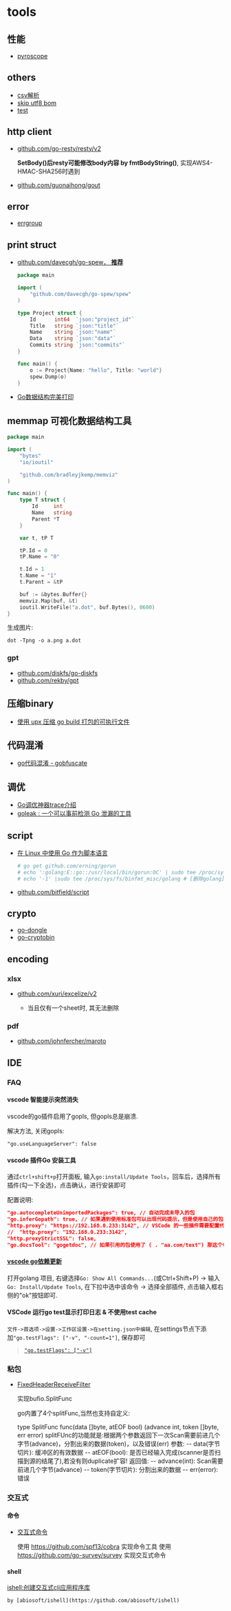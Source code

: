 # tools
## 性能
- [pyroscope](https://colobu.com/2022/01/27/pyroscope-a-continuous-profiling-platform/)

## others
- [csv解析](https://github.com/gocarina/gocsv)
- [skip utf8 bom](https://github.com/dimchansky/utfbom)
- [test](https://github.com/stretchr/testify)

## http client
- [github.com/go-resty/resty/v2](https://github.com/go-resty/resty)

	**SetBody()后resty可能修改body内容 by fmtBodyString()**, 实现AWS4-HMAC-SHA256时遇到
- [github.com/guonaihong/gout](https://github.com/guonaihong/gout)

## error
- [errgroup]()

## print struct
- [github.com/davecgh/go-spew， **推荐**](github.com/davecgh/go-spew)

	```go
	package main

	import (
	    "github.com/davecgh/go-spew/spew"
	)

	type Project struct {
	    Id      int64  `json:"project_id"`
	    Title   string `json:"title"`
	    Name    string `json:"name"`
	    Data    string `json:"data"`
	    Commits string `json:"commits"`
	}

	func main() {
	    o := Project{Name: "hello", Title: "world"}
	    spew.Dump(o)
	}
	```
- [Go数据结构完美打印](https://github.com/shivamMg/ppds)

## memmap 可视化数据结构工具
```go
package main

import (
	"bytes"
	"io/ioutil"

	"github.com/bradleyjkemp/memviz"
)

func main() {
	type T struct {
		Id     int
		Name   string
		Parent *T
	}

	var t, tP T

	tP.Id = 0
	tP.Name = "0"

	t.Id = 1
	t.Name = "1"
	t.Parent = &tP

	buf := &bytes.Buffer{}
	memviz.Map(buf, &t)
	ioutil.WriteFile("a.dot", buf.Bytes(), 0600)
}
```

生成图片:
```
dot -Tpng -o a.png a.dot
```

### gpt
- [github.com/diskfs/go-diskfs](https://github.com/diskfs/go-diskfs)
- [github.com/rekby/gpt](https://github.com/rekby/gpt)

## 压缩binary
- [使用 upx 压缩 go build 打包的可执行文件](https://abelsu7.top/2019/10/24/go-build-compress-using-upx/)

## 代码混淆
- [go代码混淆 - gobfuscate](https://www.bcskill.com/index.php/archives/1000.html)

## 调优
- [Go调优神器trace介绍](https://studygolang.com/articles/9693)
- [goleak : 一个可以事前检测 Go 泄漏的工具](https://mp.weixin.qq.com/s?__biz=MzUzNTY5MzU2MA==&mid=2247494572&idx=1&sn=f6281cd182e7bfb7f20cd3641cb93306)

## script
- [在 Linux 中使用 Go 作为脚本语言](https://studygolang.com/articles/12461)

    ```bash
    # go get github.com/erning/gorun
    # echo ':golang:E::go::/usr/local/bin/gorun:OC' | sudo tee /proc/sys/fs/binfmt_misc/register
    # echo '-1' |sudo tee /proc/sys/fs/binfmt_misc/golang # [删除golang](https://android.googlesource.com/kernel/x86_64/+/android-5.0.0_r0.12/Documentation/binfmt_misc.txt)
    ```
- [github.com/bitfield/script](https://github.com/bitfield/script)

## crypto
- [go-dongle](github.com/golang-module/dongle)
- [go-cryptobin](https://github.com/deatil/go-cryptobin)

## encoding
### xlsx
- [github.com/xuri/excelize/v2](https://github.com/qax-os/excelize)

	- 当且仅有一个sheet时, 其无法删除
### pdf
- [github.com/johnfercher/maroto](https://github.com/johnfercher/maroto)

## IDE
### FAQ
#### vscode 智能提示突然消失
vscode的go插件启用了gopls, 但gopls总是崩溃.

解决方法, 关闭gopls:
```
"go.useLanguageServer": false
```

#### vscode 插件Go 安装工具
通过`ctrl+shift+p`打开面板, 输入`go:install/Update Tools`，回车后，选择所有插件(勾一下全选)，点击确认，进行安装即可

配置说明:
```json
"go.autocompleteUnimportedPackages": true, // 自动完成未导入的包
"go.inferGopath": true, // 如果遇到使用标准包可以出现代码提示，但是使用自己的包或者第三方库无法出现代码提示，可以查看一下该配置项
"http.proxy": "https://192.168.0.233:3142", // VSCode 的一些插件需要配置代理，才能够正常安装
//  "http.proxy": "192.168.0.233:3142",
"http.proxyStrictSSL": false,
"go.docsTool": "gogetdoc", // 如果引用的包使用了 ( . "aa.com/text") 那这个text包下的函数也无法跳转进去, 可将 "go.docsTool" 改为 gogetdoc，默认是 godoc
```

#### [vscode go依赖更新](https://github.com/golang/vscode-go/blob/master/docs/commands.md#go-installupdate-tools)
打开golang 项目, 右键选择`Go: Show All Commands...`(或Ctrl+Shift+P) -> 输入`Go: Install/Update Tools`, 在下拉中选中该命令 -> 选择全部插件, 点击输入框右侧的"ok"按钮即可.

#### VSCode 运行go test显示打印日志 & 不使用test cache
`文件->首选项->设置->工作区设置->在setting.json中编辑`, 在settings节点下添加`"go.testFlags": ["-v", "-count=1"]`, 保存即可

> [`"go.testFlags": ["-v"]`](https://github.com/Microsoft/vscode-go/issues/1377)

### 粘包
- [FixedHeaderReceiveFilter](https://github.com/zboyco/go-server/blob/master/socket.go)

	实现bufio.SplitFunc

	go内置了4个splitFunc,当然也支持自定义:

	type SplitFunc func(data []byte, atEOF bool) (advance int, token []byte, err error)
	splitFUnc的功能就是:根据两个参数返回下一次Scan需要前进几个字节(advance)，分割出来的数据(token)，以及错误(err)
	参数:
		-- data(字节切片): 	 缓冲区的有效数据
		-- atEOF(bool):		是否已经输入完成(scanner是否扫描到源的结尾了),若没有则duplicate扩容!
	返回值:
		-- advance(int):	Scan需要前进几个字节(advance)
		-- token(字节切片):	 分割出来的数据
		-- err(error):		错误

### 交互式
#### 命令
- [交互式命令](https://typonotes.com/books/golang/cobra-in-action/03-interactive-command/)

	使用 https://github.com/spf13/cobra 实现命令工具
	使用 https://github.com/go-survey/survey 实现交互式命令
#### shell
[ishell:创建交互式cli应用程序库](https://studygolang.com/articles/18019)

	by [abiosoft/ishell](https://github.com/abiosoft/ishell)

